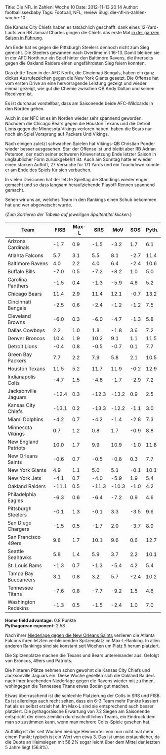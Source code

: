 Title: Die NFL in Zahlen: Woche 10
Date: 2012-11-13 20:14
Author: footballissexbaby
Tags: Football, NFL, review
Slug: die-nfl-in-zahlen-woche-10

Die Kansas City Chiefs haben es tatsächlich geschafft: dank eines
12-Yard-Laufs von RB Jamaal Charles gingen die Chiefs das erste Mal [in
der ganzen Saison in Führung][].

Am Ende hat es gegen die Pittsburgh Steelers dennoch nicht zum Sieg
gereicht. Die Steelers gewannen nach Overtime mit 16-13. Damit bleiben
sie in der AFC North nur ein Spiel hinter den Baltimore Ravens, die
ihrerseits gegen die Oakland Raiders einen ungefährdeten Sieg feiern
konnten.

Das dritte Team in der AFC North, die Cincinnati Bengals, haben ein ganz
dickes Ausrufezeichen gegen die New York Giants gesetzt. Die Offense hat
vom ersten Drive an eine hervorragende Leistung gezeigt und wieder
einmal gezeigt, wie gut die Chemie zwischen QB Andy Dalton und seinen
Receivern ist.

Es ist durchaus vorstellbar, dass am Saisonende beide AFC-Wildcards in
den Norden gehen.

Auch in der NFC ist es im Norden wieder sehr spannend geworden. Nachdem
die Chicago Bears gegen die Houston Texans und die Detroit Lions gegen
die Minnesota Vikings verloren haben, haben die Bears nur noch ein Spiel
Vorsprung auf Packers Und Vikings.

Nach einigen zuletzt schwachen Spielen hat Vikings-QB Christian Ponder
wieder besser ausgesehen. Star der Offense ist und bleibt aber RB Adrian
Peterson, der nach seiner schweren Knieverletzung Ende letzter Saison in
unglaublicher Form zurückgekehrt ist. Auch am Sonntag hatte er wieder
einen starken Auftritt, 27 Versuche für 171 Yards und ein Touchdown
konnte er am Ende des Spiels für sich verbuchen.

In vielen Divisionen hat der letzte Spieltag die Standings wieder enger
gemacht und so dass langsam heraufziehende Playoff-Rennen spannend
gemacht.

Sehen wir uns an, welches Team in den Rankings einen Schub bekommen hat
und wer abgewatscht wurde.

(*Zum Sortieren der Tabelle auf jeweiligen Spaltentitel klicken.*)

<table class="table">
<thead>
<tr><th>Team</th><th>FISB</th><th>Max-L</th><th>SRS</th><th>MoV</th><th>SOS</th><th>Pyth.</th></tr>
</thead>
<tbody>
<tr><td>Arizona Cardinals</td><td>-1.7</td><td>0.9</td><td>-1.5</td><td>-3.2</td><td>1.7</td><td>6.1</td></tr>
<tr><td>Atlanta Falcons</td><td>5.7</td><td>3.1</td><td>5.5</td><td>8.1</td><td>-2.7</td><td>11.4</td></tr>
<tr><td>Baltimore Ravens</td><td>4.0</td><td>2.2</td><td>4.0</td><td>6.4</td><td>-2.4</td><td>10.6</td></tr>
<tr><td>Buffalo Bills</td><td>-7.0</td><td>0.5</td><td>-7.2</td><td>-8.2</td><td>1.0</td><td>5.0</td></tr>
<tr><td>Carolina Panthers</td><td>-1.5</td><td>0.4</td><td>-1.3</td><td>-5.9</td><td>4.6</td><td>5.2</td></tr>
<tr><td>Chicago Bears</td><td>11.4</td><td>2.9</td><td>11.4</td><td>12.1</td><td>-0.7</td><td>13.2</td></tr>
<tr><td>Cincinnati Bengals</td><td>-2.5</td><td>0.6</td><td>-2.4</td><td>-1.2</td><td>-1.2</td><td>7.5</td></tr>
<tr><td>Cleveland Browns</td><td>-6.0</td><td>0.3</td><td>-6.0</td><td>-4.7</td><td>-1.3</td><td>5.8</td></tr>
<tr><td>Dallas Cowboys</td><td>2.2</td><td>1.0</td><td>1.8</td><td>-1.8</td><td>3.6</td><td>7.2</td></tr>
<tr><td>Denver Broncos</td><td>10.4</td><td>1.9</td><td>10.2</td><td>9.1</td><td>1.1</td><td>11.5</td></tr>
<tr><td>Detroit Lions</td><td>-0.4</td><td>0.8</td><td>-0.5</td><td>-0.7</td><td>0.1</td><td>7.7</td></tr>
<tr><td>Green Bay Packers</td><td>7.7</td><td>2.2</td><td>7.9</td><td>5.8</td><td>2.1</td><td>10.5</td></tr>
<tr><td>Houston Texans</td><td>11.5</td><td>5.2</td><td>11.7</td><td>11.9</td><td>-0.2</td><td>12.9</td></tr>
<tr><td>Indianapolis Colts</td><td>-4.7</td><td>1.5</td><td>-4.6</td><td>-1.7</td><td>-2.9</td><td>7.2</td></tr>
<tr><td>Jacksonville Jaguars</td><td>-12.4</td><td>0.3</td><td>-12.3</td><td>-13.2</td><td>0.9</td><td>2.5</td></tr>
<tr><td>Kansas City Chiefs</td><td>-13.1</td><td>0.2</td><td>-13.3</td><td>-12.2</td><td>-1.1</td><td>3.0</td></tr>
<tr><td>Miami Dolphins</td><td>-4.2</td><td>0.7</td><td>-4.2</td><td>-1.4</td><td>-2.8</td><td>7.3</td></tr>
<tr><td>Minnesota Vikings</td><td>0.7</td><td>1.2</td><td>0.8</td><td>1.7</td><td>-0.9</td><td>8.8</td></tr>
<tr><td>New England Patriots</td><td>10.0</td><td>1.7</td><td>9.9</td><td>10.9</td><td>-1.0</td><td>11.8</td></tr>
<tr><td>New Orleans Saints</td><td>-0.6</td><td>0.7</td><td>-0.5</td><td>-0.8</td><td>0.3</td><td>7.7</td></tr>
<tr><td>New York Giants</td><td>4.9</td><td>1.1</td><td>5.0</td><td>5.1</td><td>-0.1</td><td>10.1</td></tr>
<tr><td>New York Jets</td><td>-4.1</td><td>0.7</td><td>-4.0</td><td>-5.9</td><td>1.9</td><td>5.4</td></tr>
<tr><td>Oakland Raiders</td><td>-11.1</td><td>0.5</td><td>-11.3</td><td>-10.3</td><td>-1.0</td><td>4.2</td></tr>
<tr><td>Philadelphia Eagles</td><td>-6.3</td><td>0.6</td><td>-6.4</td><td>-7.2</td><td>0.9</td><td>4.6</td></tr>
<tr><td>Pittsburgh Steelers</td><td>-0.1</td><td>1.3</td><td>-0.1</td><td>3.3</td><td>-3.5</td><td>9.6</td></tr>
<tr><td>San Diego Chargers</td><td>-1.5</td><td>0.5</td><td>-1.7</td><td>2.0</td><td>-3.7</td><td>8.9</td></tr>
<tr><td>San Francisco 49ers</td><td>9.8</td><td>1.7</td><td>10.1</td><td>9.6</td><td>0.6</td><td>12.7</td></tr>
<tr><td>Seattle Seahawks</td><td>5.8</td><td>1.4</td><td>5.9</td><td>3.7</td><td>2.2</td><td>10.1</td></tr>
<tr><td>St. Louis Rams</td><td>-1.3</td><td>0.7</td><td>-1.3</td><td>-5.4</td><td>4.2</td><td>5.4</td></tr>
<tr><td>Tampa Bay Buccaneers</td><td>3.1</td><td>0.8</td><td>3.2</td><td>5.7</td><td>-2.4</td><td>10.2</td></tr>
<tr><td>Tennessee Titans</td><td>-7.6</td><td>0.8</td><td>-7.7</td><td>-9.2</td><td>1.5</td><td>4.6</td></tr>
<tr><td>Washington Redskins</td><td>-1.3</td><td>0.5</td><td>-1.5</td><td>-2.4</td><td>1.0</td><td>7.0</td></tr>
</tbody>
</table>

**Home field advantage:** 0.8 Punkte  
**Pythagorean exponent:** 2.58

Nach ihrer [Niederlage gegen die New Orleans Saints][] verlieren die
Atlanta Falcons ihren letzten verbleibenden Spitzenplatz im
Max-L-Ranking. In allen anderen Rankings sind sie konstant seit Wochen
um Platz 5 herum platziert.

Die Spitzenplätze machen die Texans und Bears untereinander aus. Gefolgt
von Broncos, 49ers und Patriots.

Die hinteren Plätze nehmen schon gewohnt die Kansas City Chiefs und
Jacksonville Jaguars ein. Diese Woche gesellen sich die Oakland Raiders
nach ihrer krachenden Niederlage gegen die Ravens wieder mit zu ihnen,
wohingegen die Tennessee Titans etwas Boden gut machen.

Etwas überraschend ist die schlechte Platzierung der Colts in SRS und
FISB. Es ist allerdings auch recht selten, dass ein 6-3 Team mehr Punkte
kassiert hat als es selbst erzielt hat. Im Max-L sind sie entsprechend
auch besser platziert. Die pythagoräische Erwartung von 7.2 Siegen am
Saisonende entspricht der eines ziemlich durchschnittlichen Teams, ein
Eindruck dem man so zustimmen kann, wenn man mehrere Colts-Spiele
gesehen hat.

Auffällig ist der seit Wochen niedrige Heimvorteil von nun nicht mal
mehr einem Punkt; typisch ist ein Wert von etwa 3. Das ist umso
erstaunlicher, da die Quote an Heimsiegen mit 58.2% sogar leicht über
dem Mittel der letzten 5 Jahre liegt (56.8%).

  [in der ganzen Saison in Führung]: |filename|wie-schlecht-sind-die-chiefs-diese-saison-wirklich.md
    "Wie schlecht sind die Chiefs diese Saison wirklich?"
  [Niederlage gegen die New Orleans Saints]: |filename|warum-die-falcons-uber-die-saints-stolperten.md
    "Warum die Falcons über die Saints stolperten"
